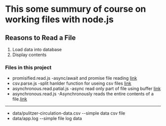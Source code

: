 # This some summury of course on working files with node.js

## Reasons to Read a File

1. Load data into database
2. Display contents

### Files in this project

- promisified.read.js -async/await and promise file reading [link][1]
- csv.parse.js -split hanlder function for useing csv files [link][2]
- asynchronous.read.patial.js -async read only part of file using buffer [link][3]
- asynchronous.read.js -Asynchronously reads the entire contents of a file.[link][4]

---

- data/pulitzer-circulation-data.csv --simple data csv file
- data/app.log --simple file log data

[1]: https://github.com/ivan-arsenev/JS_CookBook/blob/master/NodeJS_Managing_files/promisified.read.js 'promisified'
[2]: https://github.com/ivan-arsenev/JS_CookBook/blob/master/NodeJS_Managing_files/csv.parse.js 'csv.parse'
[3]: https://github.com/ivan-arsenev/JS_CookBook/blob/master/NodeJS_Managing_files/asynchronous.read.patial.js 'asynchronous patial'
[4]: https://github.com/ivan-arsenev/JS_CookBook/blob/master/NodeJS_Managing_files/asynchronous.read.js 'asynchronous'
